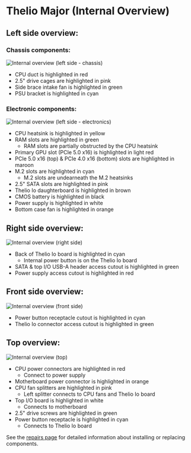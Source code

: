 # Thelio Major (Internal Overview)

## Left side overview:

### Chassis components:

![Internal overview (left side - chassis)](./img/internal-left-chassis.webp)

- CPU duct is highlighted in red
- 2.5" drive cages are highlighted in pink
- Side brace intake fan is highlighted in green
- PSU bracket is highlighted in cyan

### Electronic components:

![Internal overview (left side - electronics)](./img/internal-left-electronics.webp)

- CPU heatsink is highlighted in yellow
- RAM slots are highlighted in green
    - RAM slots are partially obstructed by the CPU heatsink
- Primary GPU slot (PCIe 5.0 x16) is highlighted in light red
- PCIe 5.0 x16 (top) & PCIe 4.0 x16 (bottom) slots are highlighted in maroon
- M.2 slots are highlighted in cyan
    - M.2 slots are undearneath the M.2 heatsinks
- 2.5" SATA slots are highlighted in pink
- Thelio Io daughterboard is highlighted in brown
- CMOS battery is highlighted in black
- Power supply is highlighted in white
- Bottom case fan is highlighted in orange

## Right side overview:

![Internal overview (right side)](./img/internal-right.webp)

- Back of Thelio Io board is highlighted in cyan
    - Internal power button is on the Thelio Io board
- SATA & top I/O USB-A header access cutout is highlighted in green
- Power supply access cutout is highlighted in red

## Front side overview:

![Internal overview (front side)](./img/internal-front.webp)

- Power button receptacle cutout is highlighted in cyan 
- Thelio Io connector access cutout is highlighted in green

## Top overview:

![Internal overview (top)](./img/internal-top.webp)

- CPU power connectors are highlighted in red
    - Connect to power supply
- Motherboard power connector is highlighted in orange
- CPU fan splitters are highlighted in pink
    - Left splitter connects to CPU fans and Thelio Io board
- Top I/O board is highlighted in white
    - Connects to motherboard
- 2.5" drive screws are highlighted in green
- Power button receptacle is highlighted in cyan
    - Connects to Thelio Io board

See the [repairs page](./repairs.md) for detailed information about installing or replacing components.
